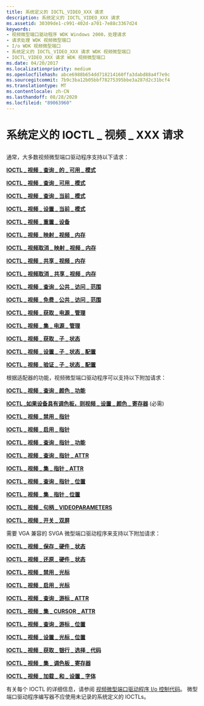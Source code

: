 ```yaml
---
title: 系统定义的 IOCTL_VIDEO_XXX 请求
description: 系统定义的 IOCTL_VIDEO_XXX 请求
ms.assetid: 30309de1-c991-402d-a701-7e88c3367d24
keywords:
- 视频微型端口驱动程序 WDK Windows 2000，处理请求
- 请求处理 WDK 视频微型端口
- I/o WDK 视频微型端口
- 系统定义的 IOCTL_VIDEO_XXX 请求 WDK 视频微型端口
- IOCTL_VIDEO_XXX 请求 WDK 视频微型端口
ms.date: 04/20/2017
ms.localizationpriority: medium
ms.openlocfilehash: abce6988b654dd718214160ffa3dabd88a4f7e9c
ms.sourcegitcommit: 7b9c3ba12b05bbf78275395bbe3a287d2c31bcf4
ms.translationtype: MT
ms.contentlocale: zh-CN
ms.lasthandoff: 08/28/2020
ms.locfileid: "89063960"
---
```

# <a name="system-defined-ioctl_video_xxx-requests"></a>系统定义的 IOCTL \_ 视频 \_ XXX 请求


## <span id="ddk_system_defined_ioctl_video_xxx_requests_gg"></span><span id="DDK_SYSTEM_DEFINED_IOCTL_VIDEO_XXX_REQUESTS_GG"></span>


通常，大多数视频微型端口驱动程序支持以下请求：

[**IOCTL \_ 视频 \_ 查询 \_ 的 \_ 可用 \_ 模式**](/windows-hardware/drivers/ddi/ntddvdeo/ni-ntddvdeo-ioctl_video_query_num_avail_modes)

[**IOCTL \_ 视频 \_ 查询 \_ 可用 \_ 模式**](/windows-hardware/drivers/ddi/ntddvdeo/ni-ntddvdeo-ioctl_video_query_avail_modes)

[**IOCTL \_ 视频 \_ 查询 \_ 当前 \_ 模式**](/windows-hardware/drivers/ddi/ntddvdeo/ni-ntddvdeo-ioctl_video_query_current_mode)

[**IOCTL \_ 视频 \_ 设置 \_ 当前 \_ 模式**](/windows-hardware/drivers/ddi/ntddvdeo/ni-ntddvdeo-ioctl_video_set_current_mode)

[**IOCTL \_ 视频 \_ 重置 \_ 设备**](/windows-hardware/drivers/ddi/ntddvdeo/ni-ntddvdeo-ioctl_video_reset_device)

[**IOCTL \_ 视频 \_ 映射 \_ 视频 \_ 内存**](/windows-hardware/drivers/ddi/ntddvdeo/ni-ntddvdeo-ioctl_video_map_video_memory)

[**IOCTL \_ 视频取消 \_ 映射 \_ 视频 \_ 内存**](/windows-hardware/drivers/ddi/ntddvdeo/ni-ntddvdeo-ioctl_video_unmap_video_memory)

[**IOCTL \_ 视频 \_ 共享 \_ 视频 \_ 内存**](/windows-hardware/drivers/ddi/ntddvdeo/ni-ntddvdeo-ioctl_video_share_video_memory)

[**IOCTL \_ 视频取消 \_ 共享 \_ 视频 \_ 内存**](/windows-hardware/drivers/ddi/ntddvdeo/ni-ntddvdeo-ioctl_video_unshare_video_memory)

[**IOCTL \_ 视频 \_ 查询 \_ 公共 \_ 访问 \_ 范围**](/windows-hardware/drivers/ddi/ntddvdeo/ni-ntddvdeo-ioctl_video_query_public_access_ranges)

[**IOCTL \_ 视频 \_ 免费 \_ 公共 \_ 访问 \_ 范围**](/windows-hardware/drivers/ddi/ntddvdeo/ni-ntddvdeo-ioctl_video_free_public_access_ranges)

[**IOCTL \_ 视频 \_ 获取 \_ 电源 \_ 管理**](/windows-hardware/drivers/ddi/ntddvdeo/ni-ntddvdeo-ioctl_video_get_power_management)

[**IOCTL \_ 视频 \_ 集 \_ 电源 \_ 管理**](/windows-hardware/drivers/ddi/ntddvdeo/ni-ntddvdeo-ioctl_video_set_power_management)

[**IOCTL \_ 视频 \_ 获取 \_ 子 \_ 状态**](/windows-hardware/drivers/ddi/ntddvdeo/ni-ntddvdeo-ioctl_video_get_child_state)

[**IOCTL \_ 视频 \_ 设置 \_ 子 \_ 状态 \_ 配置**](/windows-hardware/drivers/ddi/ntddvdeo/ni-ntddvdeo-ioctl_video_set_child_state_configuration)

[**IOCTL \_ 视频 \_ 验证 \_ 子 \_ 状态 \_ 配置**](/windows-hardware/drivers/ddi/ntddvdeo/ni-ntddvdeo-ioctl_video_validate_child_state_configuration)

根据适配器的功能，视频微型端口驱动程序可以支持以下附加请求：

[**IOCTL \_ 视频 \_ 查询 \_ 颜色 \_ 功能**](/windows-hardware/drivers/ddi/ntddvdeo/ni-ntddvdeo-ioctl_video_query_color_capabilities)

[**IOCTL \_如果设备具有调色板，则视频 \_ 设置 \_ 颜色 \_ 寄存器**](/windows-hardware/drivers/ddi/ntddvdeo/ni-ntddvdeo-ioctl_video_set_color_registers) (必需) 

[**IOCTL \_ 视频 \_ 禁用 \_ 指针**](/windows-hardware/drivers/ddi/ntddvdeo/ni-ntddvdeo-ioctl_video_disable_pointer)

[**IOCTL \_ 视频 \_ 启用 \_ 指针**](/windows-hardware/drivers/ddi/ntddvdeo/ni-ntddvdeo-ioctl_video_enable_pointer)

[**IOCTL \_ 视频 \_ 查询 \_ 指针 \_ 功能**](/windows-hardware/drivers/ddi/ntddvdeo/ni-ntddvdeo-ioctl_video_query_pointer_capabilities)

[**IOCTL \_ 视频 \_ 查询 \_ 指针 \_ ATTR**](/windows-hardware/drivers/ddi/ntddvdeo/ni-ntddvdeo-ioctl_video_query_pointer_attr)

[**IOCTL \_ 视频 \_ 集 \_ 指针 \_ ATTR**](/windows-hardware/drivers/ddi/ntddvdeo/ni-ntddvdeo-ioctl_video_set_pointer_attr)

[**IOCTL \_ 视频 \_ 查询 \_ 指针 \_ 位置**](/windows-hardware/drivers/ddi/ntddvdeo/ni-ntddvdeo-ioctl_video_query_pointer_position)

[**IOCTL \_ 视频 \_ 集 \_ 指针 \_ 位置**](/windows-hardware/drivers/ddi/ntddvdeo/ni-ntddvdeo-ioctl_video_set_pointer_position)

[**IOCTL \_ 视频 \_ 句柄 \_ VIDEOPARAMETERS**](/windows-hardware/drivers/ddi/ntddvdeo/ni-ntddvdeo-ioctl_video_handle_videoparameters)

[**IOCTL \_ 视频 \_ 开关 \_ 双屏**](/windows-hardware/drivers/ddi/ntddvdeo/ni-ntddvdeo-ioctl_video_switch_dualview)

需要 VGA 兼容的 SVGA 微型端口驱动程序来支持以下附加请求：

[**IOCTL \_ 视频 \_ 保存 \_ 硬件 \_ 状态**](/windows-hardware/drivers/ddi/ntddvdeo/ni-ntddvdeo-ioctl_video_save_hardware_state)

[**IOCTL \_ 视频 \_ 还原 \_ 硬件 \_ 状态**](/windows-hardware/drivers/ddi/ntddvdeo/ni-ntddvdeo-ioctl_video_restore_hardware_state)

[**IOCTL \_ 视频 \_ 禁用 \_ 光标**](/windows-hardware/drivers/ddi/ntddvdeo/ni-ntddvdeo-ioctl_video_disable_cursor)

[**IOCTL \_ 视频 \_ 启用 \_ 光标**](/windows-hardware/drivers/ddi/ntddvdeo/ni-ntddvdeo-ioctl_video_enable_cursor)

[**IOCTL \_ 视频 \_ 查询 \_ 游标 \_ ATTR**](/windows-hardware/drivers/ddi/ntddvdeo/ni-ntddvdeo-ioctl_video_query_cursor_attr)

[**IOCTL \_ 视频 \_ 集 \_ CURSOR \_ ATTR**](/windows-hardware/drivers/ddi/ntddvdeo/ni-ntddvdeo-ioctl_video_set_cursor_attr)

[**IOCTL \_ 视频 \_ 查询 \_ 游标 \_ 位置**](/windows-hardware/drivers/ddi/ntddvdeo/ni-ntddvdeo-ioctl_video_query_cursor_position)

[**IOCTL \_ 视频 \_ 设置 \_ 光标 \_ 位置**](/windows-hardware/drivers/ddi/ntddvdeo/ni-ntddvdeo-ioctl_video_set_cursor_position)

[**IOCTL \_ 视频 \_ 获取 \_ 银行 \_ 选择 \_ 代码**](/windows-hardware/drivers/ddi/ntddvdeo/ni-ntddvdeo-ioctl_video_get_bank_select_code)

[**IOCTL \_ 视频 \_ 集 \_ 调色板 \_ 寄存器**](/windows-hardware/drivers/ddi/ntddvdeo/ni-ntddvdeo-ioctl_video_set_palette_registers)

[**IOCTL \_ 视频 \_ 加载 \_ 和 \_ 设置 \_ 字体**](/windows-hardware/drivers/ddi/ntddvdeo/ni-ntddvdeo-ioctl_video_load_and_set_font)

有关每个 IOCTL 的详细信息，请参阅 [视频微型端口驱动程序 I/o 控制代码](/windows-hardware/drivers/ddi/index)。 微型端口驱动程序编写器不应使用未记录的系统定义的 IOCTLs。

 

